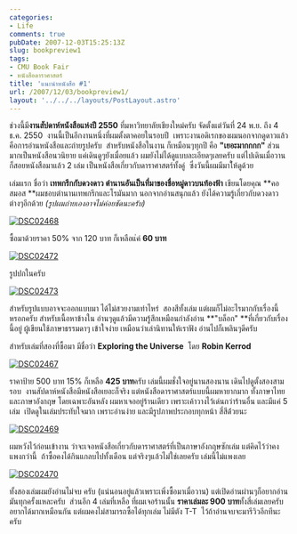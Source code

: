 ```yaml
---
categories:
- Life
comments: true
pubDate: 2007-12-03T15:25:13Z
slug: bookpreview1
tags:
- CMU Book Fair
- หนังสือดาราศาสตร์
title: 'แนะนำหนังสือ #1'
url: /2007/12/03/bookpreview1/
layout: '../../../layouts/PostLayout.astro'
---
```


ช่วงนี้มี**งานสัปดาห์หนังสือแห่งปี 2550** ที่มหาวิทยาลัยเชียงใหม่ครับ จัดตั้งแต่วันที่ 24 พ.ย. ถึง 4 ธ.ค. 2550  งานนี้เป็นอีกงานหนึ่งที่ผมตั้งตาคอยในรอบปี  เพราะงานอดิเรกของผมนอกจากดูดาวแล้ว คือการอ่านหนังสือและถ่ายรูปครับ  สำหรับหนังสือในงาน ก็เหมือนๆทุกปี คือ **"เยอะมากกกก"** ส่วนมากเป็นหนังสือนวนิยาย แค่เดินดูๆยังเมื่อยแล้ว ผมยังไม่ได้ดูแบบละเอียดๆเลยครับ แต่ไปเดินเมื่อวานก็สอยหนังสือมาแล้ว 2 เล่ม เป็นหนังสือเกี่ยวกับดาราศาสตร์ทั้งคู่  ซึ่งวันนี้ผมมีมาใ้ห้ดูด้วย

เล่มแรก ชื่อว่า **เทพกรีกกับดวงดาว ตำนานอันเป็นที่มาของชื่อหมู่ดาวบนท้องฟ้า** เขียนโดยคุณ **คอสมอส **ผมชอบตำนานเทพกรีกและโรมันมาก นอกจากอ่านสนุกแล้ว ยังได้ความรู้เกี่ยวกับดวงดาวต่างๆอีกด้วย _(รูปผมถ่ายเองอาจไม่ค่อยชัดนะครับ)_


[![DSC02468](https://armno.in.th/wp-content/uploads/2007/12/dsc02468-thumb.jpg)](https://armno.in.th/wp-content/uploads/2007/12/dsc024681.jpg)




ซื้อมาด้วยราคา 50% จาก 120 บาท ก็เหลือแ่ค่ **60 บาท**




[![DSC02472](https://armno.in.th/wp-content/uploads/2007/12/dsc02472-thumb.jpg)](https://armno.in.th/wp-content/uploads/2007/12/dsc024721.jpg)




รูปปกในครับ




[![DSC02473](https://armno.in.th/wp-content/uploads/2007/12/dsc02473-thumb.jpg)](https://armno.in.th/wp-content/uploads/2007/12/dsc024731.jpg)


สำหรับรูปแบบอาจจะออกแบบมา ได้ไม่สวยงามเท่าไหร่  สองสีทั้งเล่ม แต่ผมก็ไม่อะไรมากกับเรื่องนี้หรอกครับ สำหรับเนื้อหาข้างใน อ่านๆดูแล้วมีความรู้สึกเหมือนกำลังอ่าน **"บล็อก" **ที่เกี่ยวกับเรื่องนี้อยู่ ผู้เขียนใช้ภาษาธรรมดาๆ เข้าใจง่าย เหมือนว่าเล่านิทานให้เราฟัง อ่านไปก็เพลินๆดีครับ

สำหรับเล่มที่สองที่ซื้อมา มีชื่อว่า **Exploring the Universe**  โดย **Robin Kerrod**


[![DSC02467](https://armno.in.th/wp-content/uploads/2007/12/dsc02467-thumb.jpg)](https://armno.in.th/wp-content/uploads/2007/12/dsc024671.jpg)


ราคาป้าย 500 บาท 15% ก็เหลือ **425 บาท**ครับ เล่มนี้ผมชั่งใจอยู่นานสองนาน เดินไปดูตั้งสองสามรอบ  งานสัปดาห์หนังสือมีหนังสือเยอะก็จริง แต่หนังสือดาราศาสตร์แบบนี้ผมหายากมาก ทั้งภาษาไทยและภาษาอังกฤษ โดยเฉพาะอันหลัง ผมหาเจออยู่ร้านเดียว เพราะเค้าวางไว้เด่นกว่าร้านอื่น และมีแค่ 5 เล่ม  เปิดดูในเล่มประทับใจมาก เพราะอ่านง่าย และมีรูปภาพประกอบทุกหน้า สี่สีด้่วยนะ


[![DSC02469](https://armno.in.th/wp-content/uploads/2007/12/dsc02469-thumb.jpg)](https://armno.in.th/wp-content/uploads/2007/12/dsc024691.jpg)


ผมหวังไว้ก่อนเข้างาน ว่าจะเจอหนังสือเกี่ยวกับดาราศาสตร์ที่เป็นภาษาอังกฤษซักเล่ม แต่คิดไว้ว่าคงแพงกว่านี้  ถ้าซื้อคงได้กินแกลบไปทั้งเดือน แต่จริงๆแล้วไม่ใช่เลยครับ เล่มนี้ไม่แพงเลย


[![DSC02470](https://armno.in.th/wp-content/uploads/2007/12/dsc02470-thumb.jpg)](https://armno.in.th/wp-content/uploads/2007/12/dsc024701.jpg)


ทั้งสองเล่มผมยังอ่านไม่จบ ครับ (แน่นอนอยู่แล้วเพราะเพิ่งซื้อมาเมื่อวาน) แต่เปิดอ่านผ่านๆก็อยากอ่านมันทุกครั้งแหละครับ  ส่วนอีก 4 เล่มที่เหลือ ที่ผมเจอร้านนั้น **ราคาเล่มละ 900 บาท**ทั้งสี่เล่มเลยครับ อยากได้มากเหมือนกัน แต่ผมคงไม่สามารถซื้อได้ทุกเล่ม ไม่มีตัง T-T  ไว้ถ้าอ่านจบจะมารีวิวอีกทีนะครับ
